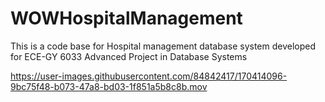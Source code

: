 # WOWHospitalManagement
This is a code base for Hospital management database system developed for ECE-GY 6033 Advanced Project in Database Systems


https://user-images.githubusercontent.com/84842417/170414096-9bc75f48-b073-47a8-bd03-1f851a5b8c8b.mov

